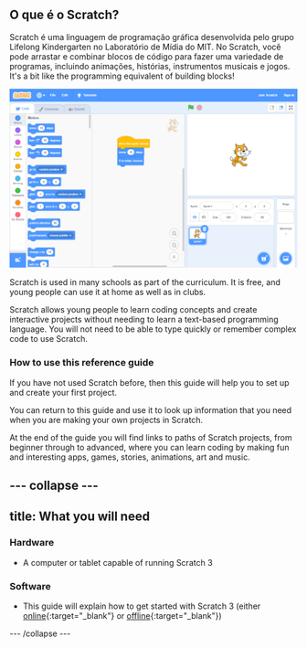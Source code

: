 ## O que é o Scratch?
Scratch é uma linguagem de programação gráfica desenvolvida pelo grupo Lifelong Kindergarten no Laboratório de Mídia do MIT. No Scratch, você pode arrastar e combinar blocos de código para fazer uma variedade de programas, incluindo animações, histórias, instrumentos musicais e jogos. It's a bit like the programming equivalent of building blocks!

![A screenshot of Scratch.](images/showcase_static.png)

Scratch is used in many schools as part of the curriculum. It is free, and young people can use it at home as well as in clubs.

Scratch allows young people to learn coding concepts and create interactive projects without needing to learn a text-based programming language. You will not need to be able to type quickly or remember complex code to use Scratch.

### How to use this reference guide
If you have not used Scratch before, then this guide will help you to set up and create your first project.

You can return to this guide and use it to look up information that you need when you are making your own projects in Scratch.

At the end of the guide you will find links to paths of Scratch projects, from beginner through to advanced, where you can learn coding by making fun and interesting apps, games, stories, animations, art and music.

--- collapse ---
---
title: What you will need
---
### Hardware

+ A computer or tablet capable of running Scratch 3

### Software

+ This guide will explain how to get started with Scratch 3 (either [online](https://scratch.mit.edu/){:target="_blank"} or [offline](https://scratch.mit.edu/download){:target="_blank"})


--- /collapse ---
